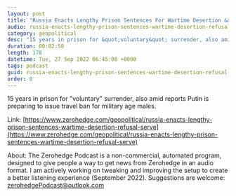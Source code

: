 ```yaml
---
layout: post
title: "Russia Enacts Lengthy Prison Sentences For Wartime Desertion &amp; Refusal To Serve"
audio: russia-enacts-lengthy-prison-sentences-wartime-desertion-refusal-serve-0
category: geopolitical
desc: "15 years in prison for &quot;voluntary&quot; surrender, also amid reports Putin is preparing to issue travel ban for military age males."
duration: 00:02:58
length: 178
datetime: Tue, 27 Sep 2022 06:45:00 +0000
tags: podcast
guid: russia-enacts-lengthy-prison-sentences-wartime-desertion-refusal-serve-0
order: 0
---
```

15 years in prison for &quot;voluntary&quot; surrender, also amid reports Putin is preparing to issue travel ban for military age males.

Link: [https://www.zerohedge.com/geopolitical/russia-enacts-lengthy-prison-sentences-wartime-desertion-refusal-serve](https://www.zerohedge.com/geopolitical/russia-enacts-lengthy-prison-sentences-wartime-desertion-refusal-serve)

About: The Zerohedge Podcast is a non-commercial, automated program, designed to give people a way to get news from Zerohedge in an audio format.  I am actively working on tweaking and improving the setup to create a better listening experience (September 2022).  Suggestions are welcome: [zerohedgePodcast@outlook.com](mailto:zerohedgePodcast@outlook.com)